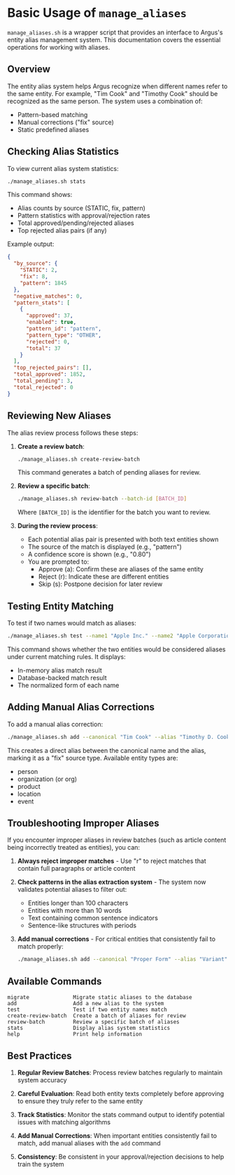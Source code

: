 # Basic Usage of `manage_aliases`

`manage_aliases.sh` is a wrapper script that provides an interface to Argus's entity alias management system. This documentation covers the essential operations for working with aliases.

## Overview

The entity alias system helps Argus recognize when different names refer to the same entity. For example, "Tim Cook" and "Timothy Cook" should be recognized as the same person. The system uses a combination of:

- Pattern-based matching
- Manual corrections ("fix" source)
- Static predefined aliases

## Checking Alias Statistics

To view current alias system statistics:

```bash
./manage_aliases.sh stats
```

This command shows:
- Alias counts by source (STATIC, fix, pattern)
- Pattern statistics with approval/rejection rates
- Total approved/pending/rejected aliases
- Top rejected alias pairs (if any)

Example output:
```json
{
  "by_source": {
    "STATIC": 2,
    "fix": 8,
    "pattern": 1845
  },
  "negative_matches": 0,
  "pattern_stats": [
    {
      "approved": 37,
      "enabled": true,
      "pattern_id": "pattern",
      "pattern_type": "OTHER",
      "rejected": 0,
      "total": 37
    }
  ],
  "top_rejected_pairs": [],
  "total_approved": 1852,
  "total_pending": 3,
  "total_rejected": 0
}
```

## Reviewing New Aliases

The alias review process follows these steps:

1. **Create a review batch**:
   ```bash
   ./manage_aliases.sh create-review-batch
   ```
   This command generates a batch of pending aliases for review.

2. **Review a specific batch**:
   ```bash
   ./manage_aliases.sh review-batch --batch-id [BATCH_ID]
   ```
   Where `[BATCH_ID]` is the identifier for the batch you want to review.

3. **During the review process**:
   - Each potential alias pair is presented with both text entities shown
   - The source of the match is displayed (e.g., "pattern")
   - A confidence score is shown (e.g., "0.80")
   - You are prompted to:
     - Approve (a): Confirm these are aliases of the same entity
     - Reject (r): Indicate these are different entities
     - Skip (s): Postpone decision for later review

## Testing Entity Matching

To test if two names would match as aliases:

```bash
./manage_aliases.sh test --name1 "Apple Inc." --name2 "Apple Corporation" --entity-type "organization"
```

This command shows whether the two entities would be considered aliases under current matching rules. It displays:
- In-memory alias match result
- Database-backed match result
- The normalized form of each name

## Adding Manual Alias Corrections

To add a manual alias correction:

```bash
./manage_aliases.sh add --canonical "Tim Cook" --alias "Timothy D. Cook" --entity-type "person" --source "fix"
```

This creates a direct alias between the canonical name and the alias, marking it as a "fix" source type. Available entity types are:
- person
- organization (or org)
- product
- location
- event

## Troubleshooting Improper Aliases

If you encounter improper aliases in review batches (such as article content being incorrectly treated as entities), you can:

1. **Always reject improper matches** - Use "r" to reject matches that contain full paragraphs or article content

2. **Check patterns in the alias extraction system** - The system now validates potential aliases to filter out:
   - Entities longer than 100 characters
   - Entities with more than 10 words
   - Text containing common sentence indicators
   - Sentence-like structures with periods

3. **Add manual corrections** - For critical entities that consistently fail to match properly:
   ```bash
   ./manage_aliases.sh add --canonical "Proper Form" --alias "Variant" --entity-type "type" --source "fix"
   ```

## Available Commands

```
migrate              Migrate static aliases to the database
add                  Add a new alias to the system
test                 Test if two entity names match
create-review-batch  Create a batch of aliases for review
review-batch         Review a specific batch of aliases
stats                Display alias system statistics
help                 Print help information
```

## Best Practices

1. **Regular Review Batches**: Process review batches regularly to maintain system accuracy

2. **Careful Evaluation**: Read both entity texts completely before approving to ensure they truly refer to the same entity

3. **Track Statistics**: Monitor the stats command output to identify potential issues with matching algorithms  

4. **Add Manual Corrections**: When important entities consistently fail to match, add manual aliases with the `add` command

5. **Consistency**: Be consistent in your approval/rejection decisions to help train the system
